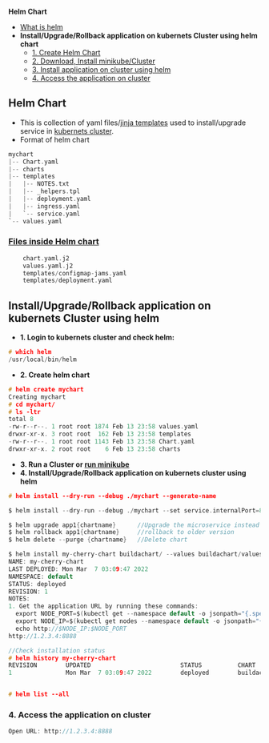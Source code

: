 **Helm Chart**
- [What is helm](#what)
- **Install/Upgrade/Rollback application on kubernets Cluster using helm chart**
  - [1. Create Helm Chart](#hc1)
  - [2. Download, Install minikube/Cluster](#hc2)
  - [3. Install application on cluster using helm](#hc3)
  - [4. Access the application on cluster](#hc4)

<a name=what></a>
## Helm Chart
- This is collection of yaml files/[jinja templates](/Languages/Templating_Language/Jinja2) used to install/upgrade service in [kubernets cluster](..).
- Format of helm chart
```c
mychart
|-- Chart.yaml
|-- charts
|-- templates
|   |-- NOTES.txt
|   |-- _helpers.tpl
|   |-- deployment.yaml
|   |-- ingress.yaml
|   `-- service.yaml
`-- values.yaml
```
### [Files inside Helm chart](Files_in_HelmChart)
```c
    chart.yaml.j2
    values.yaml.j2
    templates/configmap-jams.yaml
    templates/deployment.yaml
```

## Install/Upgrade/Rollback application on kubernets Cluster using helm
- **1. Login to kubernets cluster and check helm:**
```c
# which helm
/usr/local/bin/helm
```
- **2. Create helm chart**
```c
# helm create mychart
Creating mychart
# cd mychart/
# ls -ltr
total 8
-rw-r--r--. 1 root root 1874 Feb 13 23:58 values.yaml
drwxr-xr-x. 3 root root  162 Feb 13 23:58 templates
-rw-r--r--. 1 root root 1143 Feb 13 23:58 Chart.yaml
drwxr-xr-x. 2 root root    6 Feb 13 23:58 charts
```
- **3. Run a Cluster or [run minikube](../)**
- **4. Install/Upgrade/Rollback application on kubernets cluster using helm**
```c
# helm install --dry-run --debug ./mychart --generate-name

$ helm install --dry-run --debug ./mychart --set service.internalPort=8080

$ helm upgrade app1{chartname}      //Upgrade the microservice instead of install
$ helm rollback app1{chartname}     //rollback to older version
$ helm delete --purge {chartname}   //Delete chart

$ helm install my-cherry-chart buildachart/ --values buildachart/values.yaml
NAME: my-cherry-chart
LAST DEPLOYED: Mon Mar  7 03:09:47 2022
NAMESPACE: default
STATUS: deployed
REVISION: 1
NOTES:
1. Get the application URL by running these commands:
  export NODE_PORT=$(kubectl get --namespace default -o jsonpath="{.spec.ports[0].nodePort}" services cherry-chart)
  export NODE_IP=$(kubectl get nodes --namespace default -o jsonpath="{.items[0].status.addresses[0].address}")
  echo http://$NODE_IP:$NODE_PORT
http://1.2.3.4:8888

//Check installation status
# helm history my-cherry-chart
REVISION        UPDATED                         STATUS          CHART                   APP VERSION     DESCRIPTION
1               Mon Mar  7 03:09:47 2022        deployed        buildachart-0.1.0       1.16.0          Install complete


# helm list --all
```

### 4. Access the application on cluster
```c
Open URL: http://1.2.3.4:8888
```
